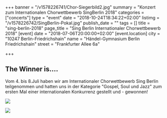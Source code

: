 +++
banner = "/v1578226741/Chor-Siegerbild2.jpg"
summary = "Konzert zum Internationalen Chorwettbewerb SingBerlin 2018"
categories = ["concerts"]
type = "event"
date = "2018-10-24T18:34:22+02:00"
listimg = "/v1578226742/SingBerlin-Pokal.jpg"
publish_date = ""
tags = []
title = "sing-berlin-2018"
page_title = "Sing Berlin Internationaler Chorwettbewerb 2018"
[event]
date = "2018-07-06T20:00:00+02:00"
[event.location]
city = "10247 Berlin-Friedrichshain"
name = "Händel-Gymnasium Berlin Friedrichshain"
street = "Frankfurter Allee 6a"

+++
## The Winner is....

Vom 4. bis 8.Juli haben wir am Internationaler Chorwettbewerb Sing Berlin teilgenommen und hatten uns in der Kategorie "Gospel, Soul und Jazz" zum ersten Mal einer internationalen Konkurrenz gestellt und - gewonnen!

![](https://res.cloudinary.com/ways-choir/image/upload/v1578226742/Chorauftritt-13.jpg)

![](https://res.cloudinary.com/ways-choir/image/upload/v1578226742/SingBerlin-Urkunde.jpg)
